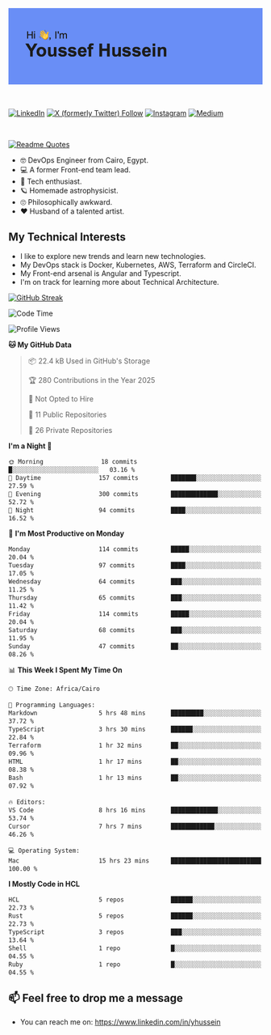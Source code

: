 [![Youssef's GitHub Banner](./assets/youssef-hussein.png)](https://github.com/yorki404)

</br>

[![LinkedIn](https://img.shields.io/badge/linkedin-%230077B5.svg?style=for-the-badge&logo=linkedin&logoColor=white)](https://www.linkedin.com/in/yhussein/)
[![X (formerly Twitter) Follow](https://img.shields.io/twitter/follow/devqikHQ?style=for-the-badge&logo=X&logoColor=White&labelColor=White)](https://twitter.com/devqikHQ)
[![Instagram](https://img.shields.io/badge/devqik-E4405F?style=for-the-badge&logo=Instagram&logoColor=white)](https://instagram.com/devqik)
[![Medium](https://img.shields.io/badge/Medium-12100E?style=for-the-badge&logo=medium&logoColor=white)](https://medium.com/@devqik)

</br>

[![Readme Quotes](https://quotes-github-readme.vercel.app/api?type=horizontal&theme=dark)](https://github.com/piyushsuthar/github-readme-quotes)

- :nerd_face: DevOps Engineer from Cairo, Egypt.
- :computer: A former Front-end team lead.
- :satellite: Tech enthusiast.
- :ringed_planet: Homemade astrophysicist.
- :roll_eyes: Philosophically awkward.
- :heart: Husband of a talented artist.

## My Technical Interests

- I like to explore new trends and learn new technologies.
- My DevOps stack is Docker, Kubernetes, AWS, Terraform and CircleCI.
- My Front-end arsenal is Angular and Typescript.
- I'm on track for learning more about Technical Architecture.

[![GitHub Streak](https://streak-stats.demolab.com/?user=devqik&theme=dark)](https://git.io/streak-stats)

<!--START_SECTION:waka-->
![Code Time](http://img.shields.io/badge/Code%20Time-976%20hrs%2026%20mins-blue)

![Profile Views](http://img.shields.io/badge/Profile%20Views-0-blue)

**🐱 My GitHub Data** 

> 📦 22.4 kB Used in GitHub's Storage 
 > 
> 🏆 280 Contributions in the Year 2025
 > 
> 🚫 Not Opted to Hire
 > 
> 📜 11 Public Repositories 
 > 
> 🔑 26 Private Repositories 
 > 
**I'm a Night 🦉** 

```text
🌞 Morning                18 commits          █░░░░░░░░░░░░░░░░░░░░░░░░   03.16 % 
🌆 Daytime                157 commits         ███████░░░░░░░░░░░░░░░░░░   27.59 % 
🌃 Evening                300 commits         █████████████░░░░░░░░░░░░   52.72 % 
🌙 Night                  94 commits          ████░░░░░░░░░░░░░░░░░░░░░   16.52 % 
```
📅 **I'm Most Productive on Monday** 

```text
Monday                   114 commits         █████░░░░░░░░░░░░░░░░░░░░   20.04 % 
Tuesday                  97 commits          ████░░░░░░░░░░░░░░░░░░░░░   17.05 % 
Wednesday                64 commits          ███░░░░░░░░░░░░░░░░░░░░░░   11.25 % 
Thursday                 65 commits          ███░░░░░░░░░░░░░░░░░░░░░░   11.42 % 
Friday                   114 commits         █████░░░░░░░░░░░░░░░░░░░░   20.04 % 
Saturday                 68 commits          ███░░░░░░░░░░░░░░░░░░░░░░   11.95 % 
Sunday                   47 commits          ██░░░░░░░░░░░░░░░░░░░░░░░   08.26 % 
```


📊 **This Week I Spent My Time On** 

```text
🕑︎ Time Zone: Africa/Cairo

💬 Programming Languages: 
Markdown                 5 hrs 48 mins       █████████░░░░░░░░░░░░░░░░   37.72 % 
TypeScript               3 hrs 30 mins       ██████░░░░░░░░░░░░░░░░░░░   22.84 % 
Terraform                1 hr 32 mins        ██░░░░░░░░░░░░░░░░░░░░░░░   09.96 % 
HTML                     1 hr 17 mins        ██░░░░░░░░░░░░░░░░░░░░░░░   08.38 % 
Bash                     1 hr 13 mins        ██░░░░░░░░░░░░░░░░░░░░░░░   07.92 % 

🔥 Editors: 
VS Code                  8 hrs 16 mins       █████████████░░░░░░░░░░░░   53.74 % 
Cursor                   7 hrs 7 mins        ████████████░░░░░░░░░░░░░   46.26 % 

💻 Operating System: 
Mac                      15 hrs 23 mins      █████████████████████████   100.00 % 
```

**I Mostly Code in HCL** 

```text
HCL                      5 repos             ██████░░░░░░░░░░░░░░░░░░░   22.73 % 
Rust                     5 repos             ██████░░░░░░░░░░░░░░░░░░░   22.73 % 
TypeScript               3 repos             ███░░░░░░░░░░░░░░░░░░░░░░   13.64 % 
Shell                    1 repo              █░░░░░░░░░░░░░░░░░░░░░░░░   04.55 % 
Ruby                     1 repo              █░░░░░░░░░░░░░░░░░░░░░░░░   04.55 % 
```




<!--END_SECTION:waka-->

## 📫 Feel free to drop me a message
- You can reach me on: https://www.linkedin.com/in/yhussein

